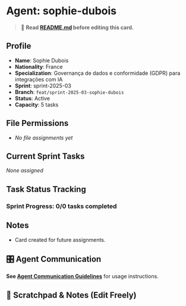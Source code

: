 # Agent: sophie-dubois
> 📝️ **Read [README.md](./README.md) before editing this card.**

## Profile
- **Name**: Sophie Dubois
- **Nationality**: France
- **Specialization**: Governança de dados e conformidade (GDPR) para integrações com IA
- **Sprint**: sprint-2025-03
- **Branch**: `feat/sprint-2025-03-sophie-dubois`
- **Status**: Active
- **Capacity**: 5 tasks

## File Permissions
- _No file assignments yet_

## Current Sprint Tasks
_None assigned_

## Task Status Tracking
### Sprint Progress: 0/0 tasks completed

## Notes
- Card created for future assignments.

## 🎛️ Agent Communication
**See [Agent Communication Guidelines](./README.md#agent-communication-guidelines)** for usage instructions.

## 📝 Scratchpad & Notes (Edit Freely)

